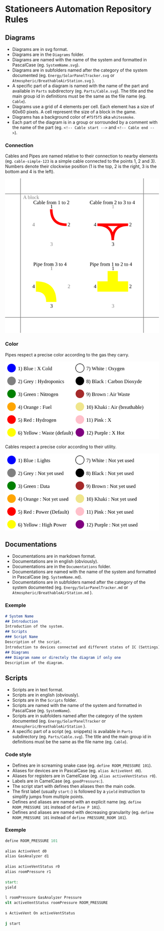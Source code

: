 # Stationeers Automation Repository Rules

## Diagrams

- Diagrams are in svg format.
- Diagrams are in the `Diagrams` folder.
- Diagrams are named with the name of the system and formatted in PascalCase (eg. `SystemName.svg`).
- Diagrams are in subfolders named after the category of the system documented (eg. `Energy/SolarPanelTracker.svg` or `Atmospheric/BreathableAirStation.svg` ).
- A specific part of a diagram is named with the name of the part and available in `Parts` subdirectory (eg. `Parts/Cable.svg`). The title and the main group id in definitions must be the same as the file name (eg. `Cable`).
- Diagrams use a grid of 4 elements per cell. Each element has a size of 60x60 pixels. A cell represent the size of a block in the game.
- Diagrams has a background color of `#f5f5f5` aka `whitesmoke`.
- Each part of the diagram is in a group or sorrounded by a comment with the name of the part (eg. `<!-- Cable start -->` and `<!-- Cable end -->`).

### Connection

Cables and Pipes are named relative to their connection to nearby elements (eg. `cable-simple-123` is a simple cable connected to the points 1, 2 and 3). Numbers denote their clockwise position (1 is the top, 2 is the right, 3 is the bottom and 4 is the left).

![Connection Diagram](./Diagrams/Connection.svg)

### Color

Pipes respect a precise color according to the gas they carry.

![Pipe Color Diagram](./Diagrams/PipeColor.svg)

Cables respect a precise color according to their utility.

![Cable Color Diagram](./Diagrams/CableColor.svg)

## Documentations

- Documentations are in markdown format.
- Documentations are in english (obviously).
- Documentations are in the `Documentations` folder.
- Documentations are named with the name of the system and formatted in PascalCase (eg. `SystemName.md`).
- Documentations are in subfolders named after the category of the system documented (eg. `Energy/SolarPanelTracker.md` or `Atmospheric/BreathableAirStation.md` ).

### Exemple

```markdown
# System Name
## Introduction
Introduction of the system.
## Scripts
### Script Name
Description of the script.
Introduction to devices connected and different states of IC (Settings).
## Diagrams
### Diagram name or directely the diagram if only one
Description of the diagram.
```

## Scripts

- Scripts are in text format.
- Scripts are in english (obviously).
- Scripts are in the `Scripts` folder.
- Scripts are named with the name of the system and formatted in PascalCase (eg. `SystemName`).
- Scripts are in subfolders named after the category of the system documented (eg. `Energy/SolarPanelTracker` or `Atmospheric/BreathableAirStation` ).
- A specific part of a script (eg. snippets) is available in `Parts` subdirectory (eg. `Parts/Cable.svg`). The title and the main group id in definitions must be the same as the file name (eg. `Cable`).

### Code style

- Defines are in screaming snake case (eg. `define ROOM_PRESSURE 101`).
- Aliases for devices are in PascalCase (eg. `alias ActiveVent d0`).
- Aliases for registers are in CamelCase (eg. `alias activeVentStatus r0`).
- Labels are in CamelCase (eg. `goodPressure:`).
- The script start with defines then aliases then the main code.
- The first label (usually `start:`) is followed by a `yield` instruction to simplify jumps from multiple points.
- Defines and aliases are named with an explicit name (eg. `define ROOM_PRESSURE 101` instead of `define P 101`).
- Defines and aliases are named with decreasing granularity (eg. `define ROOM_PRESSURE 101` instead of `define PRESSURE_ROOM 101`).

### Exemple

```MIPS
define ROOM_PRESSURE 101

alias ActiveVent d0
alias GasAnalyzer d1

alias activeVentStatus r0
alias roomPressure r1

start:
yield

l roomPressure GasAnalyzer Pressure
slt activeVentStatus roomPressure ROOM_PRESSURE

s ActiveVent On activeVentStatus

j start
```
